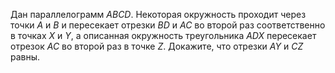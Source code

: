 Дан параллелограмм $ABCD$. Некоторая окружность проходит через точки $A$ и $B$ и  пересекает отрезки $BD$ и $AC$ во второй раз соответственно в точках $X$ и $Y$, а описанная окружность треугольника $ADX$ пересекает отрезок $AC$ во второй раз в точке $Z$. Докажите, что отрезки $AY$ и $CZ$ равны.